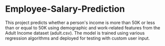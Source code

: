 # Employee-Salary-Prediction
This project predicts whether a person's income is more than 50K or less than or equal to 50K using demographic and work-related features from the Adult Income dataset (adult.csv). The model is trained using various regression algorithms and deployed for testing with custom user input.
